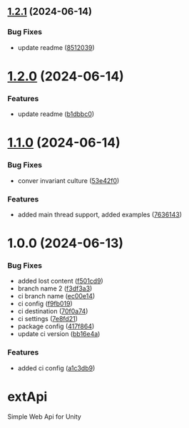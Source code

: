 ## [1.2.1](https://github.com/Iam1337/extApi/compare/v1.2.0...v1.2.1) (2024-06-14)


### Bug Fixes

* update readme ([8512039](https://github.com/Iam1337/extApi/commit/8512039fc2e8f75af5648211ca00d1146d5fc0b1))

# [1.2.0](https://github.com/Iam1337/extApi/compare/v1.1.0...v1.2.0) (2024-06-14)


### Features

* update readme ([b1dbbc0](https://github.com/Iam1337/extApi/commit/b1dbbc065434f3bff8e4ec81ff449b834bfc3952))

# [1.1.0](https://github.com/Iam1337/extApi/compare/v1.0.0...v1.1.0) (2024-06-14)


### Bug Fixes

* conver invariant culture ([53e42f0](https://github.com/Iam1337/extApi/commit/53e42f0557bfe7305f6f04151d2a2c633d182e3a))


### Features

* added main thread support, added examples ([7636143](https://github.com/Iam1337/extApi/commit/7636143ead5b4efd17edb66c488fd5185f5961b9))

# 1.0.0 (2024-06-13)


### Bug Fixes

* added lost content ([f501cd9](https://github.com/Iam1337/extApi/commit/f501cd90bd61b55c31a892311416562228df350f))
* branch name 2 ([f3df3a3](https://github.com/Iam1337/extApi/commit/f3df3a37c5bb22cde8a5472c7c0e4ff252325f83))
* ci branch name ([ec00e14](https://github.com/Iam1337/extApi/commit/ec00e142ae03b086d17b7b9ae4f1be077d745b34))
* ci config ([f9fb019](https://github.com/Iam1337/extApi/commit/f9fb01974a6c267cab4da6d1da6b02ffdad4b828))
* ci destination ([70f0a74](https://github.com/Iam1337/extApi/commit/70f0a74fc7a45c741b7bf7a2153b701a85ecc9db))
* ci settings ([7e8fd21](https://github.com/Iam1337/extApi/commit/7e8fd21bb7595cd29f21f871e09ee0753050d439))
* package config ([417f864](https://github.com/Iam1337/extApi/commit/417f864127aee3a655c791cd30918ded1a9c346c))
* update ci version ([bb16e4a](https://github.com/Iam1337/extApi/commit/bb16e4a780d6116301725503fbe76fb54016125d))


### Features

* added ci config ([a1c3db9](https://github.com/Iam1337/extApi/commit/a1c3db93d534c599207329914c07361ff58e5e7b))

# extApi
Simple Web Api for Unity
